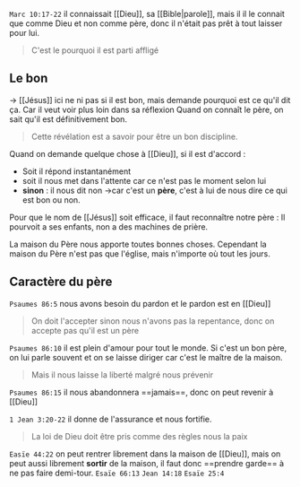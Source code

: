 `Marc 10:17-22` il connaissait [[Dieu]], sa [[Bible|parole]], mais il il le connait que comme Dieu et non comme père, donc il n'était pas prêt à tout laisser pour lui.
> C'est le pourquoi il est parti affligé
## Le bon
-> [[Jésus]] ici ne ni pas si il est bon, mais demande pourquoi est ce qu'il dit ça. Car il veut voir plus loin dans sa réflexion
Quand on connaît le père, on sait qu'il est définitivement bon.

> Cette révélation est a savoir pour être un bon discipline.

Quand on demande quelque chose à [[Dieu]], si il est d'accord :
- Soit il répond instantanément
- soit il nous met dans l'attente car ce n'est pas le moment selon lui
- **sinon** : il nous dit non
->car c'est un **père**, c'est à lui de nous dire ce qui est bon ou non.

Pour que le nom de [[Jésus]] soit efficace, il faut reconnaître notre père : Il pourvoit a ses enfants, non a des machines de prière.

La maison du Père nous apporte toutes bonnes choses. Cependant la maison du Père n'est pas que l'église, mais n'importe où tout les jours.
## Caractère du père
`Psaumes 86:5` nous avons besoin du pardon et le pardon est en [[Dieu]]
> On doit l'accepter sinon nous n'avons pas la repentance, donc on accepte pas qu'il est un père

`Psaumes 86:10` il est plein d'amour pour tout le monde. Si c'est un bon père, on lui parle souvent et on se laisse diriger car c'est le maître de la maison.
> Mais il nous laisse la liberté malgré nous prévenir

`Psaumes 86:15` il nous abandonnera ==jamais==, donc on peut revenir à [[Dieu]]

`1 Jean 3:20-22`  il donne de l'assurance et nous fortifie.
> La loi de Dieu doit être pris comme des règles nous la paix

`Easïe 44:22` on peut rentrer librement dans la maison de [[Dieu]], mais on peut aussi librement **sortir** de la maison, il faut donc ==prendre garde== à ne pas faire demi-tour.
`Esaïe 66:13` `Jean 14:18` 
`Esaïe 25:4` 
